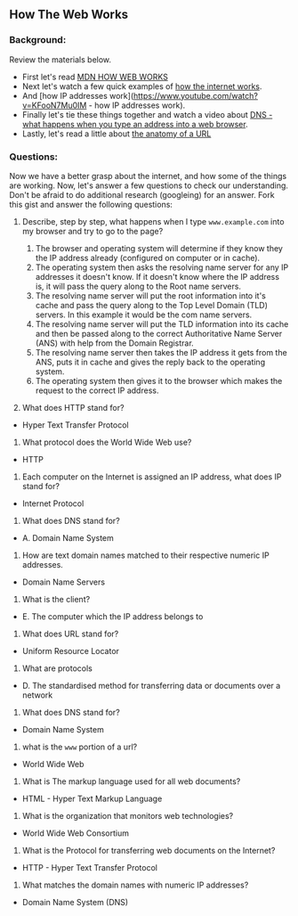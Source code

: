 ## How The Web Works

### Background:

Review the materials below.

* First let's read [MDN HOW WEB WORKS](https://developer.mozilla.org/en-US/Learn/Common_questions/How_does_the_Internet_work)
* Next let's watch a few quick examples of [how the internet works](https://www.youtube.com/watch?v=7_LPdttKXPc).
* And [how IP addresses work](https://www.youtube.com/watch?v=KFooN7Mu0IM   - how IP addresses work).
* Finally let's tie these things together and watch a video about [DNS - what happens when you type an address into a web browser](https://www.youtube.com/watch?v=72snZctFFtA).
* Lastly, let's read a little about [the anatomy of a URL](https://doepud.co.uk/blog/anatomy-of-a-url)

### Questions:

Now we have a better grasp about the internet, and how some of the things are working. Now, let's answer a few questions to check our understanding. Don't be afraid to do additional research (googleing) for an answer. Fork this gist and answer the following questions:

1. Describe, step by step, what happens when I type `www.example.com` into my browser and try to go to the page?
    1. The browser and operating system will determine if they know they the IP address already (configured on computer or in cache).
    2. The operating system then asks the resolving name server for any IP addresses it doesn't know. If it doesn't know where the IP address is, it will pass the query along to the Root name servers.
    3. The resolving name server will put the root information into it's cache and pass the query along to the Top Level Domain (TLD) servers. In this example it would be the com name servers.
    4. The resolving name server will put the TLD information into its cache and then be passed along to the correct Authoritative Name Server (ANS) with help from the Domain Registrar.
    5. The resolving name server then takes the IP address it gets from the ANS, puts it in cache and gives the reply back to the operating system.
    6. The operating system then gives it to the browser which makes the request to the correct IP address. 
 
1.  What does HTTP stand for?
 * Hyper Text Transfer Protocol
 
1. 	What protocol does the World Wide Web use?
  * HTTP
 
1. 	Each computer on the Internet is assigned an IP address, what does IP stand for?
  * Internet Protocol
 
1. 	What does DNS stand for? 
  * A. Domain Name System
  
1. 	How are text domain names matched to their respective numeric IP addresses.
  * Domain Name Servers

1. 	What is the client?
  * E. The computer which the IP address belongs to
  
1. 	What does URL stand for?
 * Uniform Resource Locator
 
1. 	What are protocols
 * D.	The standardised method for transferring data or documents over a network
 
1. What does DNS stand for?
 * Domain Name System
 
1. what is the `www` portion of a url?
 * World Wide Web
 
1. What is The markup language used for all web documents?
 * HTML - Hyper Text Markup Language
 
1. What is the organization that monitors web technologies?
 * World Wide Web Consortium
 
1. What is the Protocol for transferring web documents on the Internet?
 * HTTP - Hyper Text Transfer Protocol
 
1. What matches the domain names with numeric IP addresses?
 * Domain Name System (DNS)




